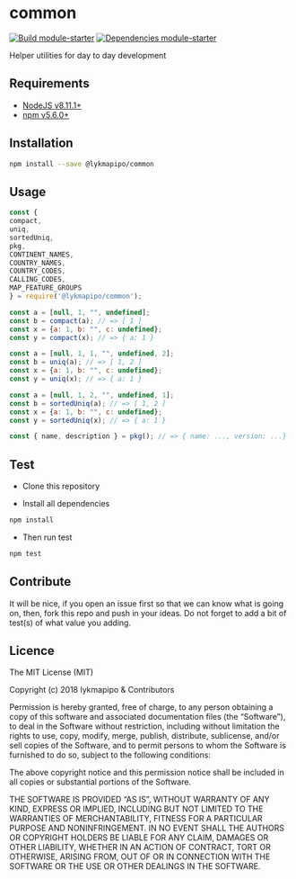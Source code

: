 # common

[![Build module-starter](https://travis-ci.org/lykmapipo/common.svg?branch=master)](https://travis-ci.org/lykmapipo/common)
[![Dependencies module-starter](https://david-dm.org/lykmapipo/common.svg?style=flat-square)](https://david-dm.org/lykmapipo/common)

Helper utilities for day to day development


## Requirements

- [NodeJS v8.11.1+](https://nodejs.org)
- [npm v5.6.0+](https://www.npmjs.com/)

## Installation

```sh
npm install --save @lykmapipo/common
```

## Usage

```js
const { 
compact,
uniq,
sortedUniq,
pkg,
CONTINENT_NAMES,
COUNTRY_NAMES,
COUNTRY_CODES,
CALLING_CODES,
MAP_FEATURE_GROUPS 
} = require('@lykmapipo/common');

const a = [null, 1, "", undefined];
const b = compact(a); // => [ 1 ]
const x = {a: 1, b: "", c: undefined};
const y = compact(x); // => { a: 1 }

const a = [null, 1, 1, "", undefined, 2];
const b = uniq(a); // => [ 1, 2 ]
const x = {a: 1, b: "", c: undefined};
const y = uniq(x); // => { a: 1 }

const a = [null, 1, 2, "", undefined, 1];
const b = sortedUniq(a); // => [ 1, 2 ]
const x = {a: 1, b: "", c: undefined};
const y = sortedUniq(x); // => { a: 1 }

const { name, description } = pkg(); // => { name: ..., version: ...}

```

## Test

- Clone this repository

- Install all dependencies

```sh
npm install
```

- Then run test

```sh
npm test
```

## Contribute

It will be nice, if you open an issue first so that we can know what is going on, then, fork this repo and push in your ideas. Do not forget to add a bit of test(s) of what value you adding.

## Licence

The MIT License (MIT)

Copyright (c) 2018 lykmapipo & Contributors

Permission is hereby granted, free of charge, to any person obtaining a copy of this software and associated documentation files (the “Software”), to deal in the Software without restriction, including without limitation the rights to use, copy, modify, merge, publish, distribute, sublicense, and/or sell copies of the Software, and to permit persons to whom the Software is furnished to do so, subject to the following conditions:

The above copyright notice and this permission notice shall be included in all copies or substantial portions of the Software.

THE SOFTWARE IS PROVIDED “AS IS”, WITHOUT WARRANTY OF ANY KIND, EXPRESS OR IMPLIED, INCLUDING BUT NOT LIMITED TO THE WARRANTIES OF MERCHANTABILITY, FITNESS FOR A PARTICULAR PURPOSE AND NONINFRINGEMENT. IN NO EVENT SHALL THE AUTHORS OR COPYRIGHT HOLDERS BE LIABLE FOR ANY CLAIM, DAMAGES OR OTHER LIABILITY, WHETHER IN AN ACTION OF CONTRACT, TORT OR OTHERWISE, ARISING FROM, OUT OF OR IN CONNECTION WITH THE SOFTWARE OR THE USE OR OTHER DEALINGS IN THE SOFTWARE.
